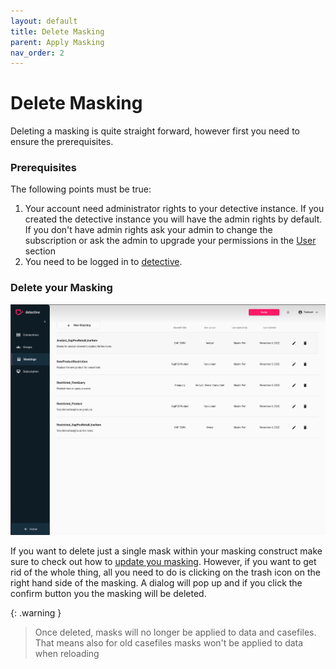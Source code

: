 ```yaml
---
layout: default
title: Delete Masking
parent: Apply Masking
nav_order: 2
---
```


# Delete Masking
Deleting a masking is quite straight forward, however first you need to ensure the prerequisites. 

### Prerequisites
The following points must be true:
1. Your account need administrator rights to your detective instance. If you created the detective instance you will have the admin rights by default. If you don't have admin rights ask your admin to change the subscription or ask the admin to upgrade your permissions in the [User](../usergroups.html) section
2. You need to be logged in to [detective](https://detective.solutions/login).

### Delete your Masking

![Delete Masking](../assets/gifs/maskings/DeleteMasking.gif)

If you want to delete just a single mask within your masking construct make sure to check out how to [update you masking](./update.html).
However, if you want to get rid of the whole thing, all you need to do is clicking on the trash icon on the right hand side of the masking.
A dialog will pop up and if you click the confirm button you the masking will be deleted.

{: .warning }
> Once deleted, masks will no longer be applied to data and casefiles. That means also for old casefiles masks won't be applied to data when reloading
